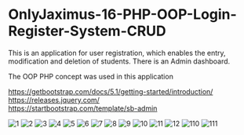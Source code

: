 # OnlyJaximus-16-PHP-OOP-Login-Register-System-CRUD
This is an application for user registration, which enables the entry, modification and deletion of students. There is an Admin dashboard.

The OOP PHP concept was used in this application

https://getbootstrap.com/docs/5.1/getting-started/introduction/   <br>
https://releases.jquery.com/   <br>
https://startbootstrap.com/template/sb-admin  <br>


![1](https://user-images.githubusercontent.com/56784702/219679897-75e6ea9c-778c-4eb6-aeef-dfead3907de6.png)
![2](https://user-images.githubusercontent.com/56784702/219679902-c299ba9b-fb53-448e-94cb-78ee56287712.png)
![3](https://user-images.githubusercontent.com/56784702/219679906-d5e16897-8872-4865-9c30-a6e094aef0b7.png)
![4](https://user-images.githubusercontent.com/56784702/219679914-fdea40df-5133-41b1-b80a-2fd5b9ca63d3.png)
![5](https://user-images.githubusercontent.com/56784702/219679919-70383b0a-80d2-4710-9044-48b17d421d76.png)
![6](https://user-images.githubusercontent.com/56784702/219679923-570ce495-4ebc-4150-b108-dc5321c7c1c1.png)
![7](https://user-images.githubusercontent.com/56784702/219679932-507ca3de-67e3-4221-bede-b59e089c32a9.png)
![8](https://user-images.githubusercontent.com/56784702/219679933-0305ffd0-6e9b-427f-bfcd-2a109e62bd13.png)
![9](https://user-images.githubusercontent.com/56784702/219679942-59264039-60ca-4bfa-94a7-9b1efe2780bb.png)
![10](https://user-images.githubusercontent.com/56784702/219679947-e9cddb7c-6d79-4aa7-b1f1-4457734651da.png)
![11](https://user-images.githubusercontent.com/56784702/219679951-c2037314-6f6d-48ad-9f8a-ac9231099e0f.png)
![12](https://user-images.githubusercontent.com/56784702/219679955-2aa4e046-92d7-4769-8e79-2b7450e3b2b9.png)
![110](https://user-images.githubusercontent.com/56784702/219679960-21da6f9b-c092-4f27-acc2-a4ae97641256.png)
![111](https://user-images.githubusercontent.com/56784702/219679970-7d7cbc97-cb1a-4dfe-9441-deb0bd798655.png)
